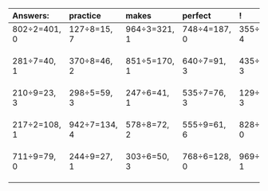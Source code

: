| Answers: | practice | makes | perfect | ! |
| :--- | :--- | :--- | :--- | :--- |
| 802÷2=401, 0 | 127÷8=15, 7 | 964÷3=321, 1 | 748÷4=187, 0 | 355÷9=39, 4 | 
|   |   |   |   |   | 
|   |   |   |   |   | 
|   |   |   |   |   | 
| 281÷7=40, 1 | 370÷8=46, 2 | 851÷5=170, 1 | 640÷7=91, 3 | 435÷8=54, 3 | 
|   |   |   |   |   | 
|   |   |   |   |   | 
|   |   |   |   |   | 
| 210÷9=23, 3 | 298÷5=59, 3 | 247÷6=41, 1 | 535÷7=76, 3 | 129÷7=18, 3 | 
|   |   |   |   |   | 
|   |   |   |   |   | 
|   |   |   |   |   | 
| 217÷2=108, 1 | 942÷7=134, 4 | 578÷8=72, 2 | 555÷9=61, 6 | 828÷6=138, 0 | 
|   |   |   |   |   | 
|   |   |   |   |   | 
|   |   |   |   |   | 
| 711÷9=79, 0 | 244÷9=27, 1 | 303÷6=50, 3 | 768÷6=128, 0 | 969÷2=484, 1 | 
|   |   |   |   |   | 
|   |   |   |   |   | 
|   |   |   |   |   | 
